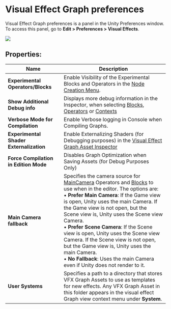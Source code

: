 # Visual Effect Graph preferences

Visual Effect Graph preferences is a panel in the Unity Preferences window. To access this panel, go to **Edit > Preferences > Visual Effects**.

![](Images/VisualEffectPreferences.png)

## Properties:

| Name                                    | Description                                                  |
| --------------------------------------- | ------------------------------------------------------------ |
| **Experimental Operators/Blocks**       | Enable Visibility of the Experimental Blocks and Operators in the [Node Creation Menu](GettingStarted.md#manipulating-graph-elements). |
| **Show Additional Debug info**          | Displays more debug information in the Inspector, when selecting [Blocks](Blocks.md), [Operators](Operators.md) or [Contexts](Contexts.md) |
| **Verbose Mode for Compilation**        | Enable Verbose logging in Console when Compiling Graphs.     |
| **Experimental Shader Externalization** | Enable Externalizing Shaders (for Debugging purposes) in the [Visual Effect Graph Asset Inspector](VisualEffectGraphAsset.md) |
| **Force Compilation in Edition Mode**   | Disables Graph Optimization when Saving Assets (for Debug Purposes Only) |
| **Main Camera fallback**                | Specifies the camera source for [MainCamera](Operator-MainCamera.md) Operators and [Blocks](Blocks.md) to use when in the editor. The options are:<br/>&#8226; **Prefer Main Camera**: If the Game view is open, Unity uses the main Camera. If the Game view is not open, but the Scene view is, Unity uses the Scene view Camera.<br/>&#8226; **Prefer Scene Camera**: If the Scene view is open, Unity uses the Scene view Camera. If the Scene view is not open, but the Game view is, Unity uses the main Camera.<br/>&#8226; **No Fallback**: Uses the main Camera even if Unity does not render to it. |
| **User Systems**                        | Specifies a path to a directory that stores VFX Graph Assets to use as templates for new effects. Any VFX Graph Asset in this folder appears in the visual effect Graph view context menu under **System**. |

